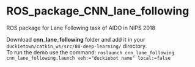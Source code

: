 # ROS_package_CNN_lane_following
ROS package for Lane Following task of AIDO in NIPS 2018

Download **cnn_lane_following** folder and add it in your `duckietown/catkin_ws/src/80-deep-learning/` directory. \
To run the demo use the command: `roslaunch cnn_lane_following cnn_lane_following.launch veh:="duckiebot name" local:=false` 
